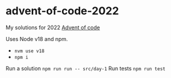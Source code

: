 # advent-of-code-2022

My solutions for 2022 [Advent of code](https://adventofcode.com/)

Uses Node v18 and npm. 
- `nvm use v18`
- `npm i` 

Run a solution `npm run run -- src/day-1` 
Run tests `npm run test` 
